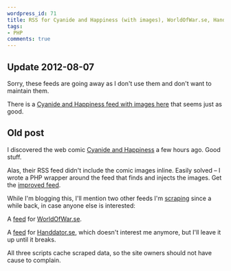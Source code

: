 ```yaml
---
wordpress_id: 71
title: RSS for Cyanide and Happiness (with images), WorldOfWar.se, Handdator.se
tags:
- PHP
comments: true
---
```


## Update 2012-08-07

Sorry, these feeds are going away as I don't use them and don't want to maintain them.

There is a [Cyanide and Happiness feed with images here](http://pipes.yahoo.com/pipes/pipe.run?_id=9b91d1900e14d1caff163aa6fa1b24bd&_render=rss) that seems just as good.

## Old post

I discovered the web comic <a href="http://www.explosm.net/comics">Cyanide and Happiness</a> a few hours ago. Good stuff.

Alas, their RSS feed didn't include the comic images inline. Easily solved &ndash; I wrote a PHP wrapper around the feed that finds and injects the images. Get the <a href="https://henrik.nyh.se/scrapers/cyanide_and_happiness.rss">improved feed</a>.

While I'm blogging this, I'll mention two other feeds I'm <a href="http://en.wikipedia.org/wiki/Web_scraping">scraping</a> since a while back, in case anyone else is interested:

A <a href="https://henrik.nyh.se/scrapers/worldofwar.se.rss">feed</a> for <a href="http://worldofwar.se/">WorldOfWar.se</a>.

A <a href="https://henrik.nyh.se/scrapers/handdator.se.rss">feed</a> for <a href="http://www.handdator.se">Handdator.se</a>, which doesn't interest me anymore, but I'll leave it up until it breaks.

All three scripts cache scraped data, so the site owners should not have cause to complain.
